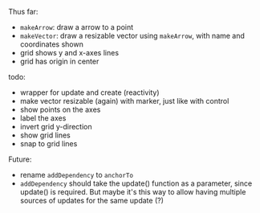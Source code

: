 Thus far:
- `makeArrow`: draw a arrow to a point
- `makeVector`: draw a resizable vector using `makeArrow`, with name and coordinates shown
- grid shows y and x-axes lines
- grid has origin in center

todo:
- wrapper for update and create (reactivity)
- make vector resizable (again) with marker, just like with control
- show points on the axes
- label the axes
- invert grid y-direction
- show grid lines
- snap to grid lines


Future:
- rename `addDependency` to `anchorTo`
- `addDependency` should take the update() function as a parameter, since update() is required. But maybe it's this way to allow having multiple sources of updates for the same update (?)
